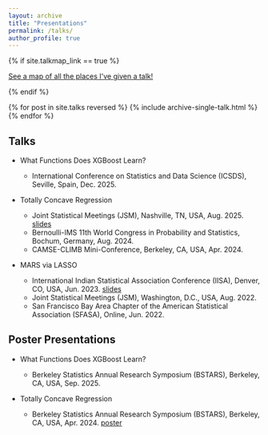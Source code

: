```yaml
---
layout: archive
title: "Presentations"
permalink: /talks/
author_profile: true
---
```


{% if site.talkmap_link == true %}

<p style="text-decoration:underline;"><a href="/talkmap.html">See a map of all the places I've given a talk!</a></p>

{% endif %}

{% for post in site.talks reversed %}
  {% include archive-single-talk.html %}
{% endfor %}

## Talks

- What Functions Does XGBoost Learn?
  - International Conference on Statistics and Data Science (ICSDS), Seville, Spain, Dec. 2025.

- Totally Concave Regression
  - Joint Statistical Meetings (JSM), Nashville, TN, USA, Aug. 2025. [slides](/files/JSM_Aug2025.pdf)
  - Bernoulli-IMS 11th World Congress in Probability and Statistics, Bochum, Germany, Aug. 2024.
  - CAMSE-CLIMB Mini-Conference, Berkeley, CA, USA, Apr. 2024.

- MARS via LASSO
  - International Indian Statistical Association Conference (IISA), Denver, CO, USA, Jun. 2023. [slides](/files/IISA_2023.pdf)
  - Joint Statistical Meetings (JSM), Washington, D.C., USA, Aug. 2022.
  - San Francisco Bay Area Chapter of the American Statistical Association (SFASA), Online, Jun. 2022.


## Poster Presentations

- What Functions Does XGBoost Learn?
  - Berkeley Statistics Annual Research Symposium (BSTARS), Berkeley, CA, USA, Sep. 2025.

- Totally Concave Regression
  - Berkeley Statistics Annual Research Symposium (BSTARS), Berkeley, CA, USA, Apr. 2024. [poster](/files/BSTARS_Apr2024.pdf)